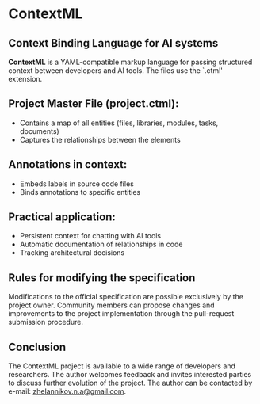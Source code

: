 # ContextML
## Context Binding Language for AI systems

**ContextML** is a YAML-compatible markup language for passing structured context between developers and AI tools. The files use the `.ctml' extension.

## Project Master File (project.ctml):
* Contains a map of all entities (files, libraries, modules, tasks, documents)
* Captures the relationships between the elements

## Annotations in context:
* Embeds labels in source code files
* Binds annotations to specific entities

## Practical application:
* Persistent context for chatting with AI tools
* Automatic documentation of relationships in code
* Tracking architectural decisions

## Rules for modifying the specification
Modifications to the official specification are possible exclusively by the project owner. Community members can propose changes and improvements to the project implementation through the pull-request submission procedure.

## Conclusion
The ContextML project is available to a wide range of developers and researchers. The author welcomes feedback and invites interested parties to discuss further evolution of the project. The author can be contacted by e-mail: zhelannikov.n.a@gmail.com.
